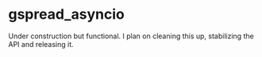 # gspread_asyncio

Under construction but functional. I plan on cleaning this up, stabilizing the API and releasing it.
